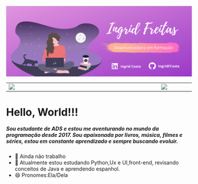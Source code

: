 <img src="MinhaImagem.png">
<center>
<table>
    <tr>
        <td><img width="400px" align="left" src="https://github-readme-stats.vercel.app/api/top-langs/?username=IngridFCosta&hide=html&layout=compact&theme=buefy" /></td>
        <td><img width="495px" align="left" src="https://github-readme-stats.vercel.app/api?username=IngridFCosta&theme=buefy"/></td>
    </tr>   
</table>
</center> 
<!--
**IngridFCosta/IngridFCosta** is a ✨ _special_ ✨ repository because its `README.md` (this file) appears on your GitHub profile.
-->

<h1>Hello, World!!!</h1>

<h5>Sou estudante de ADS e estou me aventurando no mundo da programação desde 2017.
    Sou apaixonada por livros, música, filmes e séries, estou em constante aprendizado e 
    sempre buscando evoluir.</h5>


- 🔭 Ainda não trabalho 
- 🌱 Atualmente estou estudando Python,Ux e UI,front-end,
revisando conceitos de Java e aprendendo espanhol.
- 😄 Pronomes:Ela/Dela
<!--
- 📫 Onde me encontrar: 
<a href="https://www.linkedin.com/in/ingrid-costa-a43598117/"><img src="https://github.com/IngridFCosta/IngridFCosta/linkedin.png" width="16"></img></a> [Ingrid Costa](https://www.linkedin.com/in/ingrid-costa-a43598117/)
-->

